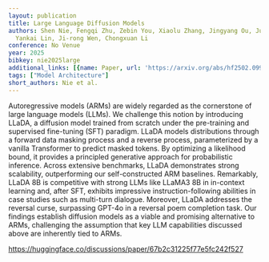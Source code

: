 ```yaml
---
layout: publication
title: Large Language Diffusion Models
authors: Shen Nie, Fengqi Zhu, Zebin You, Xiaolu Zhang, Jingyang Ou, Jun Hu, Jun Zhou,
  Yankai Lin, Ji-rong Wen, Chongxuan Li
conference: No Venue
year: 2025
bibkey: nie2025large
additional_links: [{name: Paper, url: 'https://arxiv.org/abs/hf2502.09992'}]
tags: ["Model Architecture"]
short_authors: Nie et al.
---
```

Autoregressive models (ARMs) are widely regarded as the cornerstone of large language models (LLMs). We challenge this notion by introducing LLaDA, a diffusion model trained from scratch under the pre-training and supervised fine-tuning (SFT) paradigm. LLaDA models distributions through a forward data masking process and a reverse process, parameterized by a vanilla Transformer to predict masked tokens. By optimizing a likelihood bound, it provides a principled generative approach for probabilistic inference. Across extensive benchmarks, LLaDA demonstrates strong scalability, outperforming our self-constructed ARM baselines. Remarkably, LLaDA 8B is competitive with strong LLMs like LLaMA3 8B in in-context learning and, after SFT, exhibits impressive instruction-following abilities in case studies such as multi-turn dialogue. Moreover, LLaDA addresses the reversal curse, surpassing GPT-4o in a reversal poem completion task. Our findings establish diffusion models as a viable and promising alternative to ARMs, challenging the assumption that key LLM capabilities discussed above are inherently tied to ARMs.

https://huggingface.co/discussions/paper/67b2c31225f77e5fc242f527